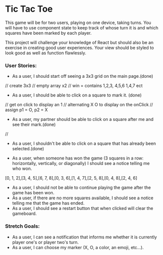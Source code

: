 # Tic Tac Toe

This game will be for two users, playing on one device, taking turns. You will have to use component state to keep track of whose turn it is and which squares have been marked by each player.

This project will challenge your knowledge of React but should also be an exercise in creating good user experiences. Your view should be styled to look good as well as function flawlessly.

### User Stories:
- As a user, I should start off seeing a 3x3 grid on the main page.(done)

// create 3x3
// empty array x2
// win = contains 1,2,3, 4,5,6 1,4,7 ect


- As a user, I should be able to click on a square to mark it. (done)

// get on click to display an 1
// alternating X O to display on the onClick
// assign p1 = O, p2 = X


- As a user, my partner should be able to click on a square after me and see their mark.(done)

//


- As a user, I shouldn't be able to click on a square that has already been selected.(done)


- As a user, when someone has won the game (3 squares in a row: horizontally, vertically, or diagonally) I should see a notice telling me who won.

[0, 1, 2],[3, 4, 5],[6, 7, 8],[0, 3, 6],[1, 4, 7],[2, 5, 8],[0, 4, 8],[2, 4, 6]



- As a user, I should not be able to continue playing the game after the game has been won.
- As a user, if there are no more squares available, I should see a notice telling me that the game has ended.
- As a user, I should see a restart button that when clicked will clear the gameboard.

### Stretch Goals:
- As a user, I can see a notification that informs me whether it is currently player one's or player two's turn.
- As a user, I can choose my marker (X, O, a color, an emoji, etc...).
